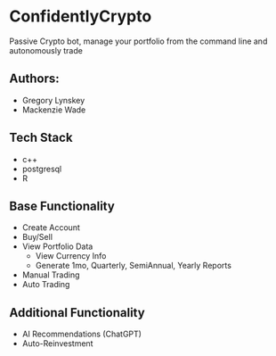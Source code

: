 # ConfidentlyCrypto
Passive Crypto bot, manage your portfolio from the command line and autonomously trade

## Authors:
- Gregory Lynskey
- Mackenzie Wade


## Tech Stack
- c++
- postgresql
- R


## Base Functionality
- Create Account
- Buy/Sell
- View Portfolio Data
  - View Currency Info
  - Generate 1mo, Quarterly, SemiAnnual, Yearly Reports
- Manual Trading
- Auto Trading

## Additional Functionality
- AI Recommendations (ChatGPT)
- Auto-Reinvestment
